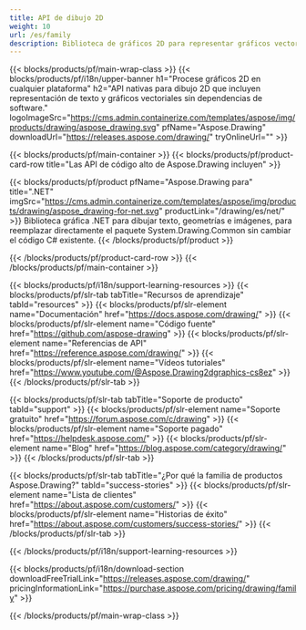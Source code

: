```yaml
---
title: API de dibujo 2D
weight: 10
url: /es/family
description: Biblioteca de gráficos 2D para representar gráficos vectoriales, mostrar texto y guardar resultados de dibujo en formatos de archivos de gráficos de uso común
---
```


{{< blocks/products/pf/main-wrap-class >}}
{{< blocks/products/pf/i18n/upper-banner h1="Procese gráficos 2D en cualquier plataforma" h2="API nativas para dibujo 2D que incluyen representación de texto y gráficos vectoriales sin dependencias de software." logoImageSrc="https://cms.admin.containerize.com/templates/aspose/img/products/drawing/aspose_drawing.svg" pfName="Aspose.Drawing" downloadUrl="https://releases.aspose.com/drawing/" tryOnlineUrl="" >}}

{{< blocks/products/pf/main-container >}}
{{< blocks/products/pf/product-card-row title="Las API de código alto de Aspose.Drawing incluyen" >}}

{{< blocks/products/pf/product pfName="Aspose.Drawing para" title=".NET" imgSrc="https://cms.admin.containerize.com/templates/aspose/img/products/drawing/aspose_drawing-for-net.svg" productLink="/drawing/es/net/" >}}
Biblioteca gráfica .NET para dibujar texto, geometrías e imágenes, para reemplazar directamente el paquete System.Drawing.Common sin cambiar el código C# existente.
{{< /blocks/products/pf/product >}}

{{< /blocks/products/pf/product-card-row >}}
{{< /blocks/products/pf/main-container >}}

{{< blocks/products/pf/i18n/support-learning-resources >}}
{{< blocks/products/pf/slr-tab tabTitle="Recursos de aprendizaje" tabId="resources" >}}
{{< blocks/products/pf/slr-element name="Documentación" href="https://docs.aspose.com/drawing/" >}}
{{< blocks/products/pf/slr-element name="Código fuente" href="https://github.com/aspose-drawing" >}}
{{< blocks/products/pf/slr-element name="Referencias de API" href="https://reference.aspose.com/drawing/" >}}
{{< blocks/products/pf/slr-element name="Vídeos tutoriales" href="https://www.youtube.com/@Aspose.Drawing2dgraphics-cs8ez" >}}
{{< /blocks/products/pf/slr-tab >}}

{{< blocks/products/pf/slr-tab tabTitle="Soporte de producto" tabId="support" >}}
{{< blocks/products/pf/slr-element name="Soporte gratuito" href="https://forum.aspose.com/c/drawing" >}}
{{< blocks/products/pf/slr-element name="Soporte pagado" href="https://helpdesk.aspose.com/" >}}
{{< blocks/products/pf/slr-element name="Blog" href="https://blog.aspose.com/category/drawing/" >}}
{{< /blocks/products/pf/slr-tab >}}

{{< blocks/products/pf/slr-tab tabTitle="¿Por qué la familia de productos Aspose.Drawing?" tabId="success-stories" >}}
{{< blocks/products/pf/slr-element name="Lista de clientes" href="https://about.aspose.com/customers/" >}}
{{< blocks/products/pf/slr-element name="Historias de éxito" href="https://about.aspose.com/customers/success-stories/" >}}
{{< /blocks/products/pf/slr-tab >}}

{{< /blocks/products/pf/i18n/support-learning-resources >}}

{{< blocks/products/pf/i18n/download-section downloadFreeTrialLink="https://releases.aspose.com/drawing/" pricingInformationLink="https://purchase.aspose.com/pricing/drawing/family" >}}

{{< /blocks/products/pf/main-wrap-class >}}
